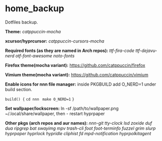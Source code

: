 # home_backup
Dotfiles backup.

<b>Theme:</b> <i>catppuccin-mocha</i>

<b>xcursor/hyprcursor:</b> <i>catppuccin-cursors-mocha</i>

<b>Required fonts (as they are named in Arch repos):</b>  <i>ttf-fira-code ttf-dejavu-nerd otf-font-awesome noto-fonts</i>

<b>Firefox theme(mocha variant):</b> https://github.com/catppuccin/firefox

<b>Vimium theme(mocha variant):</b> https://github.com/catppuccin/vimium

<b>Enable icons for nnn file manager:</b> inside PKGBUILD add O_NERD=1 under build section.


`build() {`
  `cd nnn`
 ` make O_NERD=1`
`}`

<b>Set wallpaper/lockscreen:</b> ln -sf /path/to/wallpaper.png ~/.local/share/wallpaper, then - restart hyprpaper

<b>Other pkgs (arch repos and aur names):</b> <i>nnn-git tty-clock lsd zoxide duf dua ripgrep bat swayimg mpv trash-cli foot foot-terminfo fuzzel grim slurp hyprpaper hyprlock hypridle cliphist fd mpd-notification hyprpolkitagent</i>
